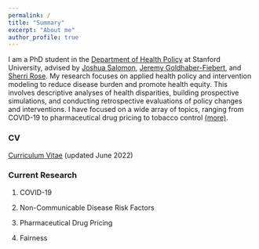 ```yaml
---
permalink: /
title: "Summary"
excerpt: "About me"
author_profile: true
---
```


I am a PhD student in the [Department of Health Policy](https://healthpolicy.fsi.stanford.edu/) at Stanford University, advised by [Joshua Salomon](https://healthpolicy.fsi.stanford.edu/people/joshua-salomon), [Jeremy Goldhaber-Fiebert](https://healthpolicy.fsi.stanford.edu/people/jeremy_goldhaberfiebert), and [Sherri Rose](http://drsherrirose.org/). My research focuses on applied health policy and intervention modeling to reduce disease burden and promote health equity. This involves descriptive analyses of health disparities, building prospective simulations, and conducting retrospective evaluations of policy changes and interventions. I have focused on a wide array of topics, ranging from COVID-19 to pharmaceutical drug pricing to tobacco control [(more)](/_about).

### CV
[Curriculum Vitae](/files/Reitsma_CV_June8_2022.pdf) (updated June 2022)

### Current Research

1. COVID-19

2. Non-Communicable Disease Risk Factors

3. Pharmaceutical Drug Pricing

4. Fairness


